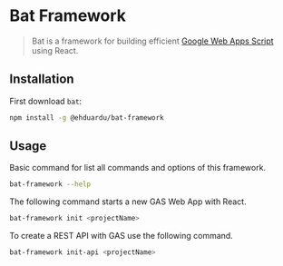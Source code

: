 # Bat Framework


> Bat is a framework for building efficient [Google Web Apps Script](https://developers.google.com/apps-script/guides/web) using React.


## Installation

First download `bat`:

```sh
npm install -g @ehduardu/bat-framework
```

## Usage

Basic command for list all commands and options of this framework.

```sh
bat-framework --help
```

The following command starts a new GAS Web App with React.

```sh
bat-framework init <projectName>
```

To create a REST API with GAS use the following command.

```sh
bat-framework init-api <projectName>
```
